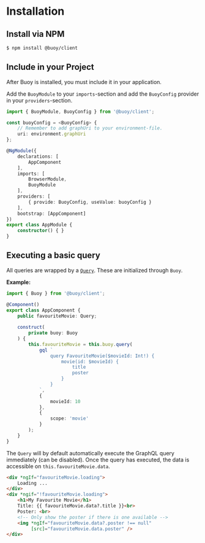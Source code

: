 # Installation

## Install via NPM

```bash
$ npm install @buoy/client
```

## Include in your Project
After Buoy is installed, you must include it in your application.

Add the `BuoyModule` to your `imports`-section and add the `BuoyConfig` provider in your `providers`-section.

```typescript
import { BuoyModule, BuoyConfig } from '@buoy/client';

const buoyConfig = <BuoyConfig> {
    // Remember to add graphUri to your environment-file.
    uri: environment.graphUri
};

@NgModule({
    declarations: [
        AppComponent
    ],
    imports: [
        BrowserModule,
        BuoyModule
    ],
    providers: [
        { provide: BuoyConfig, useValue: buoyConfig }
    ],
    bootstrap: [AppComponent]
})
export class AppModule {
    constructor() { }
}
```

## Executing a basic query

All queries are wrapped by a [`Query`](../api-reference/query.md). These are initialized through `Buoy`.

**Example:**
```ts
import { Buoy } from '@buoy/client';

@Component()
export class AppComponent {
    public favouriteMovie: Query;
    
    construct(
        private buoy: Buoy
    ) {
        this.favouriteMovie = this.buoy.query(
            gql `
                query FavouriteMovie($movieId: Int!) {
                    movie(id: $movieId) {
                        title
                        poster
                    }
                }
            `,
            {
                movieId: 10
            },
            {
                scope: 'movie'
            }            
        );
    }
}
```  

The `Query` will by default automatically execute the GraphQL query immediately (can be disabled). Once the query has executed, the data is accessible on `this.favouriteMovie.data`.

```HTML
<div *ngIf="favouriteMovie.loading">
    Loading ...
</div>
<div *ngif="!favouriteMovie.loading">
    <h1>My Favourite Movie</h1>
    Title: {{ favouriteMovie.data?.title }}<br>
    Poster: <br>
    <!-- Only show the poster if there is one available -->
    <img *ngIf="favouriteMovie.data?.poster !== null"
         [src]="favouriteMovie.data.poster" /> 
</div>
```
